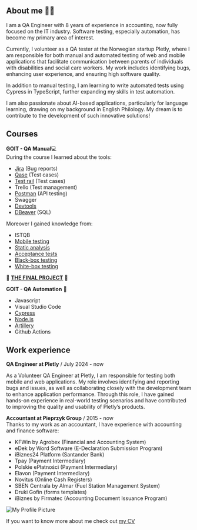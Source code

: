 ## About me 👩‍💻    

I am a QA Engineer with 8 years of experience in accounting, now fully focused on the IT industry. Software testing, especially automation, has become my primary area of interest.

Currently, I volunteer as a QA tester at the Norwegian startup Pletly, where I am responsible for both manual and automated testing of web and mobile applications that facilitate communication between parents of individuals with disabilities and social care workers. My work includes identifying bugs, enhancing user experience, and ensuring high software quality.

In addition to manual testing, I am learning to write automated tests using Cypress in TypeScript, further expanding my skills in test automation.

I am also passionate about AI-based applications, particularly for language learning, drawing on my background in English Philology. My dream is to contribute to the development of such innovative solutions!

## Courses  
**GOIT - QA Manual**💻       
During the course I learned about the tools:
- [Jira](https://drive.google.com/drive/u/0/folders/1IbycCgwFPneMWGJNq9SR7_6Zshm62Wwd) (Bug reports)
- [Qase](https://drive.google.com/drive/u/0/folders/1B_SInzXFwXq16Vc1ZLXdUm6b82ryvdUK) (Test cases)
- [Test rail](https://drive.google.com/drive/u/0/folders/1WAcVLwVqq_LVQzAyhestuy-SwGSa9s0J) (Test cases)
- Trello (Test management)
- [Postman](https://docs.google.com/document/d/1lVblZyvtuSBFuMo8qjDdKPhOaEVs4bIAleqFFviJ1mM/edit) (API testing)
- Swagger
- [Devtools](https://docs.google.com/document/d/1a2UPkmNJ5ZvBmqTcOKf9Q42Ux8e5i0vjIHgxjvy_qC0/edit)
- [DBeaver](https://docs.google.com/document/d/1qCZ5hgzyzTVNhGEKbu1HZlDvBDosgRloRiu83ilOwGo/edit)  (SQL)


Moreover I gained knowledge from:
- ISTQB
- [Mobile testing](https://drive.google.com/drive/u/0/folders/1CZ5Cxr-Cafes31sX29Ebn7K_IxpsD6kK)
- [Static analysis](https://drive.google.com/drive/u/0/folders/1FpLNGYRdNFHPcM3ALjPHfn8xcEMBNSSq)
- [Acceptance tests](https://docs.google.com/document/d/159dCaa1FmkBdBK8nr-onm2Yp2L3yTkpJJWbqQfxM0rI/edit)
- [Black-box testing](https://docs.google.com/document/d/1BtYBNY1wCkiWgkfFmUu4AaC73UPrGa1jTCzpOomGbnA/edit)
- [White-box testing](https://docs.google.com/document/d/1NHhuowMAPd615HyXJTk1bUjRc43JPkMNS9TMvXB5-sM/edit)



 🚀 [**THE FINAL PROJECT**](https://docs.google.com/presentation/d/1CXtxnlHd7Y-HybfeOGOI3J84Txl9VztBW7NaGl_HDl8/edit#slide=id.g1213a43354d_0_0) 🚀    


**GOIT - QA Automation** 🤖 
- Javascript
- Visual Studio Code
- [Cypress](https://github.com/nowikat/cypress)
- [Node.js](https://github.com/nowikat/goit-js-hw-08)
- [Artillery](https://github.com/nowikat/cypress/tree/main/artillery)
- Github Actions

## Work experience  
**QA Engineer at Pletly**  / July 2024 - now

As a Volunteer QA Engineer at Pletly, I am responsible for testing both mobile and web applications. My role involves identifying and reporting bugs and issues, as well as collaborating closely with the development team to enhance application performance. Through this role, I have gained hands-on experience in real-world testing scenarios and have contributed to improving the quality and usability of Pletly’s products.


**Accountant at Pieprzyk Group** / 2015 - now  
Thanks to my work as an accountant, I have experience with accounting and finance software:  

- KFWin by Agrobex (Financial and Accounting System)
- eDek by Word Software (E-Declaration Submission Program)
- iBiznes24 Platform (Santander Bank)
- Tpay (Payment Intermediary)
- Polskie ePłatności (Payment Intermediary)
- Elavon (Payment Intermediary)
- Novitus (Online Cash Registers)
- SBEN Centrala by Almar (Fuel Station Management System)
- Druki Gofin (forms templates)
- iBiznes by Firmatec (Accounting Document Issuance Program)


![My Profile Picture](https://tse4.mm.bing.net/th/id/OIG1.LhciZYmSI9GAe3Dk.Ln9?pid=ImgGn)








If you want to know more about me check out [my CV](https://nowikat.github.io/Portfolio/resume/index.html)




